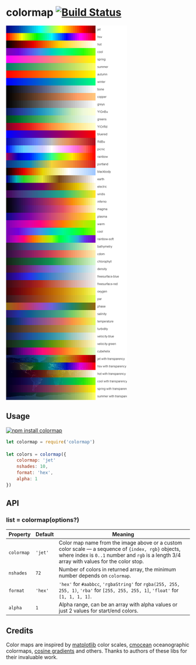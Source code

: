 # colormap [![Build Status](https://travis-ci.org/bpostlethwaite/colormap.png)](https://travis-ci.org/bpostlethwaite/colormap)

![all colormap output](./colormaps.png)

## Usage

[![npm install colormap](https://nodei.co/npm/colormap.png?mini=true)](https://npmjs.org/package/colormap/)

```js
let colormap = require('colormap')

let colors = colormap({
    colormap: 'jet'
    nshades: 10,
    format: 'hex',
    alpha: 1
})
```

## API

### list = colormap(options?)

Property | Default | Meaning
---|---|---
`colormap` | `'jet'` | Color map name from the image above or a custom color scale — a sequence of `{index, rgb}` objects, where index is `0..1` number and `rgb` is a length 3/4 array with values for the color stop.
`nshades` | `72` | Number of colors in returned array, the minimum number depends on `colormap`.
`format` | `'hex'` | `'hex'` for `#aabbcc`, `'rgbaString'` for `rgba(255, 255, 255, 1)`, `'rba'` for `[255, 255, 255, 1]`, `'float'` for `[1, 1, 1, 1]`.
`alpha` | `1` | Alpha range, can be an array with alpha values or just 2 values for start/end colors. |


## Credits

Color maps are inspired by [matplotlib](https://github.com/d3/d3-scale#sequential-color-scales) color scales, [cmocean](https://github.com/matplotlib/cmocean) oceanographic colormaps, [cosine gradients](https://github.com/thi-ng/color/blob/master/src/gradients.org) and others. Thanks to authors of these libs for their invaluable work.
